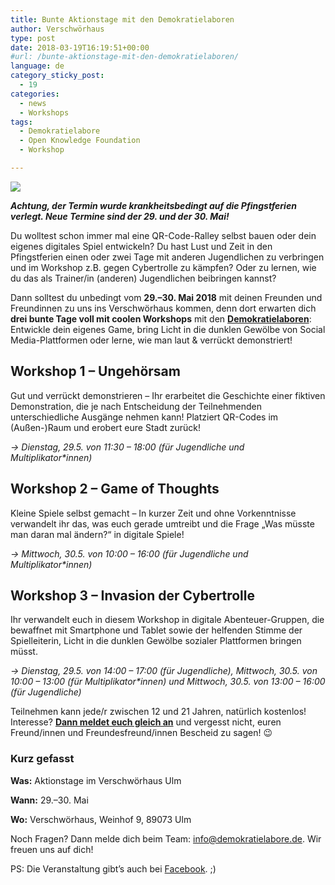 ```yaml
---
title: Bunte Aktionstage mit den Demokratielaboren
author: Verschwörhaus
type: post
date: 2018-03-19T16:19:51+00:00
#url: /bunte-aktionstage-mit-den-demokratielaboren/
language: de
category_sticky_post:
  - 19
categories:
  - news
  - Workshops
tags:
  - Demokratielabore
  - Open Knowledge Foundation
  - Workshop

---
```

![](/wp-content/uploads/2018/03/demolabore.jpg)

**_Achtung, der Termin wurde krankheitsbedingt auf die Pfingstferien verlegt. Neue Termine sind der 29. und der 30. Mai!_**

Du wolltest schon immer mal eine QR-Code-Ralley selbst bauen oder dein eigenes digitales Spiel entwickeln? Du hast Lust und Zeit in den Pfingstferien einen oder zwei Tage mit anderen Jugendlichen zu verbringen und im Workshop z.B. gegen Cybertrolle zu kämpfen? Oder zu lernen, wie du das als Trainer/in (anderen) Jugendlichen beibringen kannst?

Dann solltest du unbedingt vom **29.–30. Mai 2018** mit deinen Freunden und Freundinnen zu uns ins Verschwörhaus kommen, denn dort erwarten dich **drei bunte Tage voll mit coolen Workshops** mit den **[Demokratielaboren][2]**: Entwickle dein eigenes Game, bring Licht in die dunklen Gewölbe von Social Media-Plattformen oder lerne, wie man laut & verrückt demonstriert!

## Workshop 1 &#8211; Ungehörsam

Gut und verrückt demonstrieren &#8211; Ihr erarbeitet die Geschichte einer fiktiven Demonstration, die je nach Entscheidung der Teilnehmenden unterschiedliche Ausgänge nehmen kann! Platziert QR-Codes im (Außen-)Raum und erobert eure Stadt zurück!

_→ Dienstag, 29.5. von 11:30 &#8211; 18:00 (für Jugendliche und Multiplikator*innen)_

## Workshop 2 &#8211; Game of Thoughts

Kleine Spiele selbst gemacht – In kurzer Zeit und ohne Vorkenntnisse verwandelt ihr das, was euch gerade umtreibt und die Frage „Was müsste man daran mal ändern?“ in digitale Spiele!

_→ Mittwoch, 30.5. von 10:00 &#8211; 16:00 (für Jugendliche und Multiplikator*innen)_

## Workshop 3 &#8211; Invasion der Cybertrolle

Ihr verwandelt euch in diesem Workshop in digitale Abenteuer-Gruppen, die bewaffnet mit Smartphone und Tablet sowie der helfenden Stimme der Spielleiterin, Licht in die dunklen Gewölbe sozialer Plattformen bringen müsst.

_→ Dienstag, 29.5. von 14:00 &#8211; 17:00 (für Jugendliche), Mittwoch, 30.5. von 10:00 &#8211; 13:00 (für Multiplikator*innen) und Mittwoch, 30.5. von 13:00 &#8211; 16:00 (für Jugendliche)_

Teilnehmen kann jede/r zwischen 12 und 21 Jahren, natürlich kostenlos! Interesse? **[Dann meldet euch gleich an][3]** und vergesst nicht, euren Freund/innen und Freundesfreund/innen Bescheid zu sagen! 😉

### Kurz gefasst

**Was:** Aktionstage im Verschwörhaus Ulm
  
**Wann:** 29.–30. Mai
  
**Wo:** Verschwörhaus, Weinhof 9, 89073 Ulm

Noch Fragen? Dann melde dich beim Team: <info@demokratielabore.de>. Wir freuen uns auf dich!

PS: Die Veranstaltung gibt’s auch bei [Facebook][4]. ;)

 [2]: https://demokratielabore.de/
 [3]: https://docs.google.com/forms/d/e/1FAIpQLSc_UgoiqOgtWvsV0zWX0WYUVOEwFNHaHZf9v2mZqMpCwc3SSg/viewform
 [4]: https://www.facebook.com/events/153056098707065/
